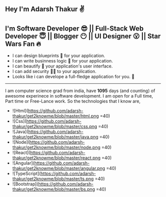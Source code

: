 
Hey I'm **Adarsh Thakur** :v:
---
I'm  Software Developer :sunglasses: || Full-Stack Web Developer :innocent: || Blogger :no_mouth: || UI Designer :open_mouth: || Star Wars Fan :fire:
---
 - I can design blueprints :scroll: for your application.
 - I can write businness logic :office: for your application.
 - I can beautify  :nail_care:  your application's user interface.
 - I can add security  :guardsman: to your application.
 - Looks like i can develope a full-fledge application for you.  :raised_hands:
---
I am computer science grad from india, have **1095** days (and counting) of awesome experinece in software development. I am open for a Full time, Part time or Free-Lance work.
So the  technologies that I know are,

- ![Html](https://github.com/adarsh-thakur/get2knowme/blob/master/html.png =40)
- ![Css](https://github.com/adarsh-thakur/get2knowme/blob/master/css.png =40)
- ![Java](https://github.com/adarsh-thakur/get2knowme/blob/master/java.png =40)
- ![Node](https://github.com/adarsh-thakur/get2knowme/blob/master/node.png =40)
- ![React](https://github.com/adarsh-thakur/get2knowme/blob/master/react.png =40)
- ![Angular](https://github.com/adarsh-thakur/get2knowme/blob/master/angular.png =40)
- ![TypeScript](https://github.com/adarsh-thakur/get2knowme/blob/master/ts.png =40)
- ![Bootstrap](https://github.com/adarsh-thakur/get2knowme/blob/master/bs.png =40)
